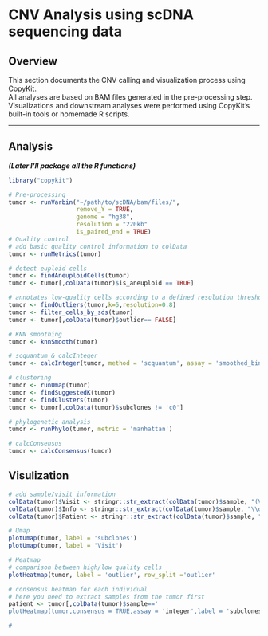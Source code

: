 # CNV Analysis using scDNA sequencing data

## Overview

This section documents the CNV calling and visualization process using [CopyKit](https://github.com/navinlabcode/copykit?tab=readme-ov-file).  
All analyses are based on BAM files generated in the pre-processing step. Visualizations and downstream analyses were performed using CopyKit’s built-in tools or homemade R scripts.

---

## Analysis

 ***(Later I'll package all the R functions)***
 
```R
library("copykit")

# Pre-processing
tumor <- runVarbin("~/path/to/scDNA/bam/files/", 
                   remove_Y = TRUE,
                   genome = "hg38",
                   resolution = "220kb"
                   is_paired_end = TRUE)
# Quality control
# add basic quality control information to colData
tumor <- runMetrics(tumor)

# detect euploid cells
tumor <- findAneuploidCells(tumor)
tumor <- tumor[,colData(tumor)$is_aneuploid == TRUE]

# annotates low-quality cells according to a defined resolution threshold and SDS score.
tumor <- findOutliers(tumor,k=5,resolution=0.8)
tumor <- filter_cells_by_sds(tumor)
tumor <- tumor[,colData(tumor)$outlier== FALSE]

# KNN smoothing
tumor <- knnSmooth(tumor)

# scquantum & calcInteger
tumor <- calcInteger(tumor, method = 'scquantum', assay = 'smoothed_bincounts')

# clustering
tumor <- runUmap(tumor)
tumor <- findSuggestedK(tumor)
tumor <- findClusters(tumor)
tumor <- tumor[,colData(tumor)$subclones != 'c0']

# phylogenetic analysis
tumor <- runPhylo(tumor, metric = 'manhattan')

# calcConsensus
tumor <- calcConsensus(tumor)
```

## Visulization

```R
# add sample/visit information
colData(tumor)$Visit <- stringr::str_extract(colData(tumor)$sample, "(V0|V2)")
colData(tumor)$Info <- stringr::str_extract(colData(tumor)$sample, "\\d{4}_(V0|V2)")
colData(tumor)$Patient <- stringr::str_extract(colData(tumor)$sample, "\\d{4}")

# Umap
plotUmap(tumor, label = 'subclones')
plotUmap(tumor, label = 'Visit')

# Heatmap
# comparison between high/low quality cells
plotHeatmap(tumor, label = 'outlier', row_split ='outlier'

# consensus heatmap for each individual
# here you need to extract samples from the tumor first
patient <- tumor[,colData(tumor)$sample=='
plotHeatmap(tumor,consensus = TRUE,assay = 'integer',label = 'subclones',group = 'stage')

#

```
